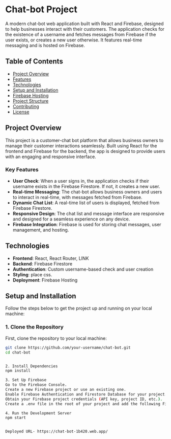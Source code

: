 # Chat-bot Project

A modern chat-bot web application built with React and Firebase, designed to help businesses interact with their customers. The application checks for the existence of a username and fetches messages from Firebase if the user exists, or creates a new user otherwise. It features real-time messaging and is hosted on Firebase.

## Table of Contents
- [Project Overview](#project-overview)
- [Features](#features)
- [Technologies](#technologies)
- [Setup and Installation](#setup-and-installation)
- [Firebase Hosting](#firebase-hosting)
- [Project Structure](#project-structure)
- [Contributing](#contributing)
- [License](#license)

## Project Overview
This project is a customer-chat bot platform that allows business owners to manage their customer interactions seamlessly. Built using React for the frontend and Firebase for the backend, the app is designed to provide users with an engaging and responsive interface.

### Key Features
- **User Check**: When a user signs in, the application checks if their username exists in the Firebase Firestore. If not, it creates a new user.
- **Real-time Messaging**: The chat-bot allows business owners and users to interact in real-time, with messages fetched from Firebase.
- **Dynamic Chat List**: A real-time list of users is displayed, fetched from Firebase Firestore.
- **Responsive Design**: The chat list and message interface are responsive and designed for a seamless experience on any device.
- **Firebase Integration**: Firebase is used for storing chat messages, user management, and hosting.

## Technologies
- **Frontend**: React, React Router, LINK
- **Backend**: Firebase Firestore
- **Authentication**: Custom username-based check and user creation
- **Styling**: place css.
- **Deployment**: Firebase Hosting

## Setup and Installation

Follow the steps below to get the project up and running on your local machine:

### 1. Clone the Repository
First, clone the repository to your local machine:
```bash
git clone https://github.com/your-username/chat-bot.git
cd chat-bot


2. Install Dependencies
npm install

3. Set Up Firebase
Go to the Firebase Console.
Create a new Firebase project or use an existing one.
Enable Firebase Authentication and Firestore Database for your project.
Obtain your Firebase project credentials (API key, project ID, etc.).
Create a .env file in the root of your project and add the following Firebase configuration:

4. Run the Development Server
npm start


Deployed URL- https://chat-bot-1b420.web.app/